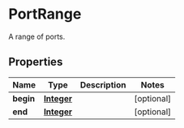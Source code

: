 

# PortRange

A range of ports.

## Properties

| Name | Type | Description | Notes |
|------------ | ------------- | ------------- | -------------|
|**begin** | [**Integer**](Integer.md) |  |  [optional] |
|**end** | [**Integer**](Integer.md) |  |  [optional] |



